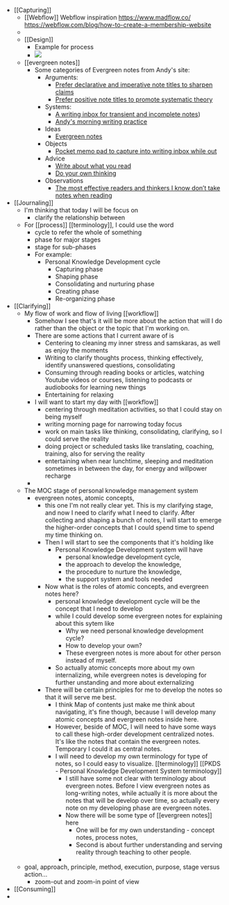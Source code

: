 - [[Capturing]]
    - [[Webflow]] Webflow inspiration https://www.madflow.co/ https://webflow.com/blog/how-to-create-a-membership-website
    - 
    - [[Design]]
        - Example for process
        -  ![](https://i2.wp.com/blog.sukad.com/wp-content/uploads/2020/08/15_13-2.jpg?resize=625%2C189)
    - [[evergreen notes]]
        - Some categories of Evergreen notes from Andy's site:
            - Arguments:
                - [Prefer declarative and imperative note titles to sharpen claims](https://notes.andymatuschak.org/Prefer_declarative_and_imperative_note_titles_to_sharpen_claims)
                - [Prefer positive note titles to promote systematic theory](https://notes.andymatuschak.org/Prefer_positive_note_titles_to_promote_systematic_theory)
            - Systems:
                - [A writing inbox for transient and incomplete notes](https://notes.andymatuschak.org/A_writing_inbox_for_transient_and_incomplete_notes))
                - [Andy's morning writing practice](https://notes.andymatuschak.org/My_morning_writing_practice)
            - Ideas
                - [Evergreen notes](https://notes.andymatuschak.org/Evergreen_notes)
            - Objects
                - [Pocket memo pad to capture into writing inbox while out](https://notes.andymatuschak.org/Pocket_memo_pad_to_capture_into_writing_inbox_while_out)
            - Advice
                - [Write about what you read](https://notes.andymatuschak.org/Write_about_what_you_read)
                - [Do your own thinking](https://notes.andymatuschak.org/Do_your_own_thinking)
            - Observations
                - [The most effective readers and thinkers I know don’t take notes when reading](https://notes.andymatuschak.org/The_most_effective_readers_and_thinkers_I_know_don%E2%80%99t_take_notes_when_reading)
- [[Journaling]]
    - I'm thinking that today I will be focus on 
        - clarify the relationship between 
    - For [[process]] [[terminology]], I could use the word
        - cycle to refer the whole of something
        - phase for major stages 
        - stage for sub-phases
        - For example:
            -  Personal Knowledge Development cycle
                - Capturing phase
                - Shaping phase
                - Consolidating and nurturing phase
                - Creating phase
                - Re-organizing phase
- [[Clarifying]]
    - My flow of work and flow of living [[workflow]]
        - Somehow I see that's it will be more about the action that will I do rather than the object or the topic that I'm working on.
        - There are some actions that I current aware of is
            - Centering to cleaning my inner stress and samskaras, as well as enjoy the moments
            - Writing to clarify thoughts process, thinking effectively, identify unanswered questions, consolidating 
            - Consuming through reading books or articles, watching Youtube videos or courses, listening to podcasts or audiobooks for learning new things
            -  Entertaining for relaxing
        - I will want to start my day with [[workflow]]
            - centering through meditation activities, so that I could stay on being myself
            - writing morning page for narrowing today focus
            - work on main tasks like thinking, consolidating, clarifying, so I could serve the reality
            - doing project or scheduled tasks like translating, coaching, training, also for serving the reality
            - entertaining when near lunchtime, sleeping and meditation sometimes in between the day, for energy and willpower recharge
        - 
    - The MOC stage of personal knowledge management system
        - evergreen notes, atomic concepts,
            - this one I'm not really clear yet. This is my clarifying stage, and now I need to clarify what I need to clarify. After collecting and shaping a bunch of notes, I will start to emerge the higher-order concepts that I could spend time to spend my time thinking on. 
            - Then I will start to see the components that it's holding like
                - Personal Knowledge Development system will have 
                    - personal knowledge development cycle, 
                    - the approach to develop the knowledge, 
                    - the procedure to nurture the knowledge, 
                    - the support system and tools needed
            - Now what is the roles of atomic concepts, and evergreen notes here?
                - personal knowledge development cycle will be the concept that I need to develop 
                - while I could develop some evergreen notes for explaining about this sytem like
                    - Why we need personal knowledge development cycle?
                    - How to develop your own?
                    - These evergreen notes is more about for other person instead of myself. 
                - So actually atomic concepts more about my own internalizing, while evergreen notes is developing for further unstanding and more about externalizing
            - There will be certain principles for me to develop the notes so that it will serve me best.
                - I think Map of contents just make me think about navigating, it's fine though, because I will develop many atomic concepts and evergreen notes inside here.
                - However, beside of MOC, I will need to have some ways to call these high-order development centralized notes. It's like the notes that contain the evergreen notes. Temporary I could it as central notes.
                - I will need to develop my own terminology for type of notes, so I could easy to visualize. [[terminology]] [[PKDS - Personal Knowledge Development System terminology]]
                    - I still have some not clear with terminology about evergreen notes. Before I view evergreen notes as long-writing notes, while actually it is more about the notes that will be develop over time, so actually every note on my developing phase are evergreen notes.
                    - Now there will be some type of [[evergreen notes]] here
                        - One will be for my own understanding - concept notes, process notes, 
                        - Second is about further understanding and serving reality through teaching to other people.
                    - 
    - goal, approach, principle, method, execution, purpose, stage versus action...
        - zoom-out and zoom-in point of view
- [[Consuming]]
- 
